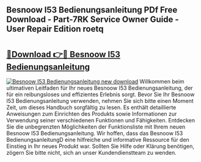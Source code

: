 ## Besnoow I53 Bedienungsanleitung PDf Free Download - Part-7RK Service Owner Guide - User Repair Edition roetq

# <h2><a href="http://df2uvcl.blite.top/?on=Besnoow+I53+Bedienungsanleitung">🔗Download 👉🔴 Besnoow I53 Bedienungsanleitung</a></h2>

[![Besnoow I53 Bedienungsanleitung new download](https://i.imgur.com/lujVjoI.png)](http://df2uvcl.blite.top/?on=Besnoow+I53+Bedienungsanleitung)
Willkommen beim ultimativen Leitfaden für Ihr neues Besnoow I53 Bedienungsanleitung, der für ein reibungsloses und effizientes Erlebnis sorgt. Bevor Sie Ihr Besnoow I53 Bedienungsanleitung verwenden, nehmen Sie sich bitte einen Moment Zeit, um dieses Handbuch sorgfältig zu lesen. Es enthält detaillierte Anweisungen zum Einrichten des Produkts sowie Informationen zur Verwendung seiner verschiedenen Funktionen und Fähigkeiten. Entdecken Sie die unbegrenzten Möglichkeiten der Funktionsliste mit Ihrem neuen Besnoow I53 Bedienungsanleitung. Wir hoffen, dass das Besnoow I53 BedienungsanleitungD eine hilfreiche und informative Ressource für den Einstieg in Ihr neues Produkt war. Sollten Sie Hilfe oder Klärung benötigen, zögern Sie bitte nicht, sich an unser Kundendienstteam zu wenden.
